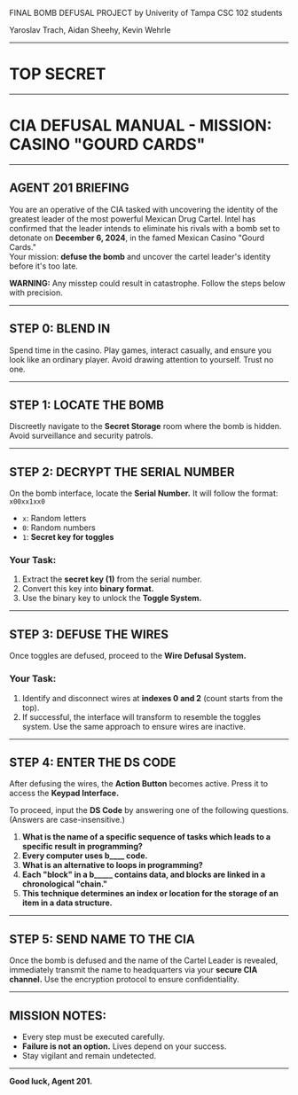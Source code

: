 FINAL BOMB DEFUSAL PROJECT
by Univerity of Tampa CSC 102 students

Yaroslav Trach, Aidan Sheehy, Kevin Wehrle

---

# **TOP SECRET**

---

# **CIA DEFUSAL MANUAL - MISSION: CASINO "GOURD CARDS"**

---

## **AGENT 201 BRIEFING**
You are an operative of the CIA tasked with uncovering the identity of the greatest leader of the most powerful Mexican Drug Cartel. Intel has confirmed that the leader intends to eliminate his rivals with a bomb set to detonate on **December 6, 2024**, in the famed Mexican Casino "Gourd Cards."  
Your mission: **defuse the bomb** and uncover the cartel leader's identity before it's too late.  

**WARNING:** Any misstep could result in catastrophe. Follow the steps below with precision.  

---

## **STEP 0: BLEND IN**  
Spend time in the casino. Play games, interact casually, and ensure you look like an ordinary player. Avoid drawing attention to yourself. Trust no one.  

---

## **STEP 1: LOCATE THE BOMB**  
Discreetly navigate to the **Secret Storage** room where the bomb is hidden. Avoid surveillance and security patrols.  

---

## **STEP 2: DECRYPT THE SERIAL NUMBER**  
On the bomb interface, locate the **Serial Number.** It will follow the format:  
`x00xx1xx0`  

- `x`: Random letters  
- `0`: Random numbers  
- `1`: **Secret key for toggles**  

### **Your Task:**  
1. Extract the **secret key (1)** from the serial number.  
2. Convert this key into **binary format.**  
3. Use the binary key to unlock the **Toggle System.**

---

## **STEP 3: DEFUSE THE WIRES**  
Once toggles are defused, proceed to the **Wire Defusal System.**  

### **Your Task:**  
1. Identify and disconnect wires at **indexes 0 and 2** (count starts from the top).  
2. If successful, the interface will transform to resemble the toggles system. Use the same approach to ensure wires are inactive.  

---

## **STEP 4: ENTER THE DS CODE**  
After defusing the wires, the **Action Button** becomes active. Press it to access the **Keypad Interface.**  

To proceed, input the **DS Code** by answering one of the following questions. (Answers are case-insensitive.)  

1. **What is the name of a specific sequence of tasks which leads to a specific result in programming?**  
2. **Every computer uses b____ code.**  
3. **What is an alternative to loops in programming?**  
4. **Each "block" in a b_____ contains data, and blocks are linked in a chronological "chain."**  
5. **This technique determines an index or location for the storage of an item in a data structure.**

---

## **STEP 5: SEND NAME TO THE CIA**  
Once the bomb is defused and the name of the Cartel Leader is revealed, immediately transmit the name to headquarters via your **secure CIA channel.** Use the encryption protocol to ensure confidentiality.  

---

## **MISSION NOTES:**  
- Every step must be executed carefully.  
- **Failure is not an option.** Lives depend on your success.  
- Stay vigilant and remain undetected.  

---

**Good luck, Agent 201.**
